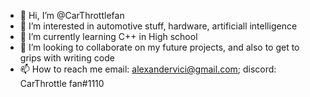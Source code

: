 - 👋 Hi, I’m @CarThrottlefan
- 👀 I’m interested in automotive stuff, hardware, artificiall intelligence
- 🌱 I’m currently learning C++ in High school
- 💞️ I’m looking to collaborate on my future projects, and also to get to grips with writing code
- 📫 How to reach me email: alexandervici@gmail.com; discord: CarThrottle fan#1110

<!---
CarThrottlefan/CarThrottlefan is a ✨ special ✨ repository because its `README.md` (this file) appears on your GitHub profile.
You can click the Preview link to take a look at your changes.
--->
